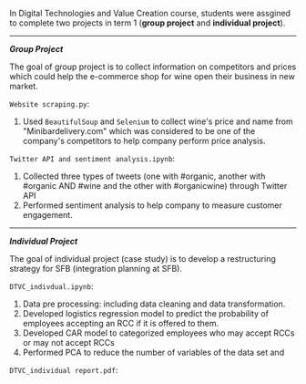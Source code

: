 In Digital Technologies and Value Creation course, students were assgined to complete two projects in term 1 (**group project** and **individual project**).

-----------------------

***Group Project***

The goal of group project is to collect information on competitors and prices which could help the e-commerce shop for wine open their business in new market.

```Website scraping.py```:
1. Used ```BeautifulSoup``` and ```Selenium``` to collect wine's price and name from "Minibardelivery.com" which was considered to be one of the company's competitors to help company perform price analysis.

```Twitter API and sentiment analysis.ipynb```:
1. Collected three types of tweets (one with #organic, another with #organic AND #wine and the other with #organicwine) through Twitter API
2. Performed sentiment analysis to help company to measure customer engagement.

-----------------------

***Individual Project***

The goal of individual project (case study) is to develop a restructuring strategy for SFB (integration planning at SFB).

```DTVC_indivdual.ipynb```:

1. Data pre processing: including data cleaning and data transformation.
2. Developed logistics regression model to predict the probability of employees accepting an RCC if it is offered to them.
3. Developed CAR model to categorized employees who may accept RCCs or may not accept RCCs
4. Performed PCA to reduce the number of variables of the data set and 

```DTVC_individual report.pdf```:
